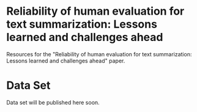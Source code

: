 # Reliability of human evaluation for text summarization: Lessons learned and challenges ahead
Resources for the "Reliability of human evaluation for text summarization: Lessons learned and challenges ahead" paper.

# Data Set
Data set will be published here soon.
